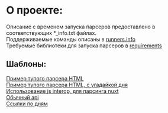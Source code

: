 # О проекте:
Описание с временем запуска парсеров предоставлено в соответствующих *_info.txt файлах. <br />
Поддерживаемые команды описаны в [runners.info](runners.info) <br />
Требуемые библиотеки для запуска парсеров в [requirements](requirements.txt) <br />

## Шаблоны:
[Пример тупого парсера HTML](src/trt_muzic.py) <br />
[Пример тупого парсера HTML, с угадайкой дня](src/sozcu_tv.py) <br />
[Использование js interop, для парсинга nuxt](src/trt_cocuk.py) <br />
[Обычный api](src/cartoon_network.py) <br />
[Ссылки по дням](src/beyaz_tv.py)
